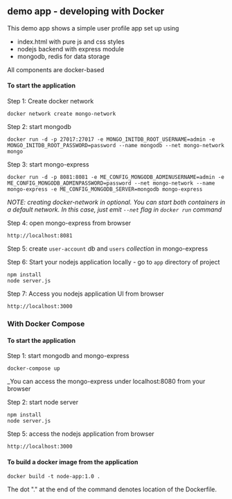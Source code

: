 ## demo app - developing with Docker

This demo app shows a simple user profile app set up using

- index.html with pure js and css styles
- nodejs backend with express module
- mongodb, redis for data storage

All components are docker-based

#### To start the application

Step 1: Create docker network

    docker network create mongo-network

Step 2: start mongodb

    docker run -d -p 27017:27017 -e MONGO_INITDB_ROOT_USERNAME=admin -e MONGO_INITDB_ROOT_PASSWORD=password --name mongodb --net mongo-network mongo

Step 3: start mongo-express

    docker run -d -p 8081:8081 -e ME_CONFIG_MONGODB_ADMINUSERNAME=admin -e ME_CONFIG_MONGODB_ADMINPASSWORD=password --net mongo-network --name mongo-express -e ME_CONFIG_MONGODB_SERVER=mongodb mongo-express

_NOTE: creating docker-network in optional. You can start both containers in a default network. In this case, just emit `--net` flag in `docker run` command_

Step 4: open mongo-express from browser

    http://localhost:8081

Step 5: create `user-account` _db_ and `users` _collection_ in mongo-express

Step 6: Start your nodejs application locally - go to `app` directory of project

    npm install
    node server.js

Step 7: Access you nodejs application UI from browser

    http://localhost:3000

### With Docker Compose

#### To start the application

Step 1: start mongodb and mongo-express

    docker-compose up

\_You can access the mongo-express under localhost:8080 from your browser

Step 2: start node server

    npm install
    node server.js

Step 5: access the nodejs application from browser

    http://localhost:3000

#### To build a docker image from the application

    docker build -t node-app:1.0 .

The dot "." at the end of the command denotes location of the Dockerfile.
